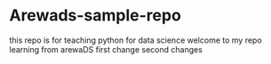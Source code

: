 # Arewads-sample-repo
this repo is for teaching python for data science
welcome to my repo
learning from arewaDS
first change 
second changes
